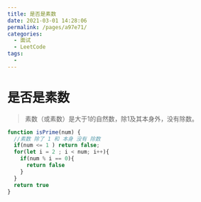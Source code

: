 ```yaml
---
title: 是否是素数
date: 2021-03-01 14:28:06
permalink: /pages/a97e71/
categories:
  - 面试
  - LeetCode
tags:
  - 
---
```


# 是否是素数

> 素数（或素数）是大于1的自然数，除1及其本身外，没有除数。

```javascript
function isPrime(num) {
  //素数 除了 1 和 本身 没有 除数
  if(num <= 1 ) return false;
  for(let i = 2 ; i < num; i++){
    if(num % i == 0){
      return false
    }
  }
  return true
}
```